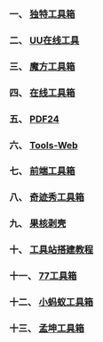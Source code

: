 ### **一、 [独特工具箱](https://www.dute.org)**

### **二、 [UU在线工具](https://uutool.cn)**

### **三、 [魔方工具箱](http://www.mf2.cn)**

### **四、 [在线工具箱](https://tools.flspt.com)**

### **五、 [PDF24](https://tools.pdf24.org/zh)**

### **六、 [Tools-Web](https://tools.ranblogs.com)**

### **七、 [前端工具箱](https://beta.lingdaima.com)**

### **八、 [奇迹秀工具箱](https://www.qijishow.com/down/index.html)**

### **九、 [果核剥壳](https://www.ghxi.com)**

### **十、 [工具站搭建教程](https://echeverra.cn/web-tool)**

### **十一、 [77工具箱](https://www.tool77.com)**

### **十二、 [小蚂蚁工具箱](https://anttoolbox.cn)**

### **十三、 [孟坤工具箱](https://tool.mkblog.cn)**